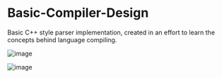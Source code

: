 # Basic-Compiler-Design
Basic C++ style parser implementation, created in an effort to learn the concepts behind language compiling.

![image](https://github.com/JoeFarag-00/Basic-Compiler-Design/assets/88057098/4ed19d78-7820-476c-a48a-44ec2311357d)

![image](https://github.com/JoeFarag-00/Basic-Compiler-Design/assets/88057098/4eac15ef-a032-4fbf-84bc-87e6acff53bb)
